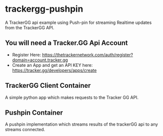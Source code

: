 # trackergg-pushpin
A TrackerGG api example using Push-pin for streaming Realtime updates from the TrackerGG API.


## You will need a Tracker.GG Api Account
* Register Here: https://thetrackernetwork.com/auth/register?domain=account.tracker.gg
* Create an App and get an API KEY here: https://tracker.gg/developers/apps/create

## TrackerGG Client Container
A simple python app which makes requests to the Tracker GG API.

## Pushpin Container
A pushpin implementation which streams results of the trackerGG api to any streams connected.

